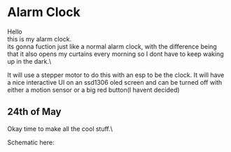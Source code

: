 # Alarm Clock

Hello\
this is my alarm clock.\
its gonna fuction just like a normal alarm clock, with the difference being that it also opens my curtains every morning so I dont have to keep waking up in the dark.\

It will use a stepper motor to do this with an esp to be the clock. It will have a nice interactive UI on an ssd1306 oled screen and  can be turned off with either a motion sensor or a big red button(I havent decided)

## 24th of May

Okay time to make all the cool stuff.\

Schematic here:
